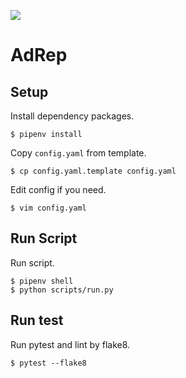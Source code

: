 ![](https://github.com/frust-inc/AdRep/workflows/AdRep/badge.svg)

# AdRep

## Setup

Install dependency packages.

```
$ pipenv install
```

Copy `config.yaml` from template.

```
$ cp config.yaml.template config.yaml
```

Edit config if you need.

```
$ vim config.yaml
```

## Run Script

Run script.

```
$ pipenv shell
$ python scripts/run.py
```

## Run test

Run pytest and lint by flake8.

```
$ pytest --flake8
```
